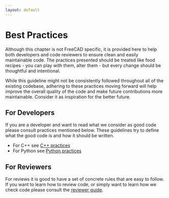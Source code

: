 ```yaml
---
layout: default
---
```


# Best Practices

Although this chapter is not FreeCAD specific, it is provided here to help both developers and code reviewers to ensure
clean and easily maintainable code. The practices presented should be treated like food recipes - you can play with them, 
alter them - but every change should be thoughtful and intentional.

While this guideline might not be consistently followed throughout all of the existing codebase, adhering to these practices 
moving forward will help improve the overall quality of the code and make future contributions more maintainable. Consider it
as inspiration for the better future.

## For Developers
If you are a developer and want to read what we consider as good code please consult practices mentioned below. These guidelines
try to define what the good code is and how it should be written.

- For C++ see [C++ practices](./c++practices.md)
- For Python see [Python practices](./pythonpractices.md)

## For Reviewers
For reviews it is good to have a set of concrete rules that are easy to follow. If you want to learn how to review code, or
simply want to learn how we check code please consult the [reviewer guide](./codereview.md).
